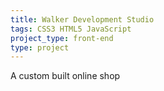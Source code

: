 ```yaml
---
title: Walker Development Studio
tags: CSS3 HTML5 JavaScript
project_type: front-end
type: project
---
```

A custom built online shop
<!--more-->
